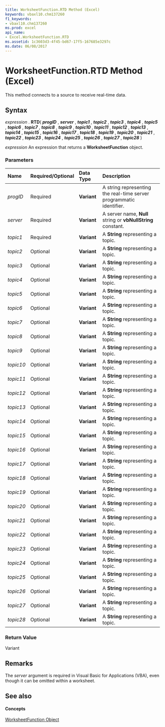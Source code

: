 ```yaml
---
title: WorksheetFunction.RTD Method (Excel)
keywords: vbaxl10.chm137260
f1_keywords:
- vbaxl10.chm137260
ms.prod: excel
api_name:
- Excel.WorksheetFunction.RTD
ms.assetid: 1c3603d3-4f45-bd67-17f5-167685e3297c
ms.date: 06/08/2017
---
```



# WorksheetFunction.RTD Method (Excel)

This method connects to a source to receive real-time data.


## Syntax

 _expression_ . **RTD**( **_progID_** , **_server_** , **_topic1_** , **_topic2_** , **_topic3_** , **_topic4_** , **_topic5_** , **_topic6_** , **_topic7_** , **_topic8_** , **_topic9_** , **_topic10_** , **_topic11_** , **_topic12_** , **_topic13_** , **_topic14_** , **_topic15_** , **_topic16_** , **_topic17_** , **_topic18_** , **_topic19_** , **_topic20_** , **_topic21_** , **_topic22_** , **_topic23_** , **_topic24_** , **_topic25_** , **_topic26_** , **_topic27_** , **_topic28_** )

 _expression_ An expression that returns a **WorksheetFunction** object.


### Parameters



|**Name**|**Required/Optional**|**Data Type**|**Description**|
|:-----|:-----|:-----|:-----|
| _progID_|Required| **Variant**|A string representing the real-time server programmatic identifier.|
| _server_|Required| **Variant**|A server name, **Null** string or **vbNullString** constant.|
| _topic1_|Required| **Variant**|A **String** representing a topic.|
| _topic2_|Optional| **Variant**|A **String** representing a topic.|
| _topic3_|Optional| **Variant**|A **String** representing a topic.|
| _topic4_|Optional| **Variant**|A **String** representing a topic.|
| _topic5_|Optional| **Variant**|A **String** representing a topic.|
| _topic6_|Optional| **Variant**|A **String** representing a topic.|
| _topic7_|Optional| **Variant**|A **String** representing a topic.|
| _topic8_|Optional| **Variant**|A **String** representing a topic.|
| _topic9_|Optional| **Variant**|A **String** representing a topic.|
| _topic10_|Optional| **Variant**|A **String** representing a topic.|
| _topic11_|Optional| **Variant**|A **String** representing a topic.|
| _topic12_|Optional| **Variant**|A **String** representing a topic.|
| _topic13_|Optional| **Variant**|A **String** representing a topic.|
| _topic14_|Optional| **Variant**|A **String** representing a topic.|
| _topic15_|Optional| **Variant**|A **String** representing a topic.|
| _topic16_|Optional| **Variant**|A **String** representing a topic.|
| _topic17_|Optional| **Variant**|A **String** representing a topic.|
| _topic18_|Optional| **Variant**|A **String** representing a topic.|
| _topic19_|Optional| **Variant**|A **String** representing a topic.|
| _topic20_|Optional| **Variant**|A **String** representing a topic.|
| _topic21_|Optional| **Variant**|A **String** representing a topic.|
| _topic22_|Optional| **Variant**|A **String** representing a topic.|
| _topic23_|Optional| **Variant**|A **String** representing a topic.|
| _topic24_|Optional| **Variant**|A **String** representing a topic.|
| _topic25_|Optional| **Variant**|A **String** representing a topic.|
| _topic26_|Optional| **Variant**|A **String** representing a topic.|
| _topic27_|Optional| **Variant**|A **String** representing a topic.|
| _topic28_|Optional| **Variant**|A **String** representing a topic.|

### Return Value

Variant


## Remarks

The  _server_ argument is required in Visual Basic for Applications (VBA), even though it can be omitted within a worksheet.


## See also


#### Concepts


[WorksheetFunction Object](worksheetfunction-object-excel.md)

